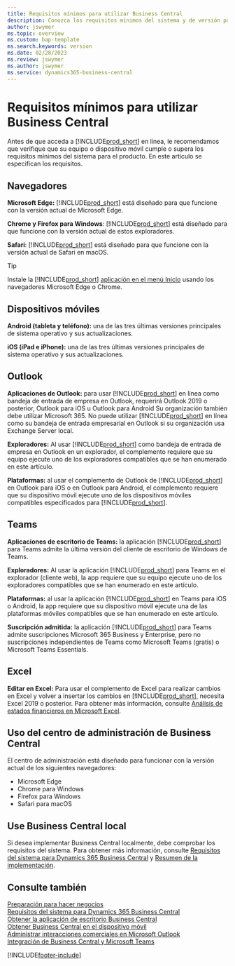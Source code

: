 ```yaml
---
title: Requisitos mínimos para utilizar Business Central
description: Conozca los requisitos mínimos del sistema y de versión para usar Business Central Online que se indican a continuación.
author: jswymer
ms.topic: overview
ms.custom: bap-template
ms.search.keywords: version
ms.date: 02/28/2023
ms.review: jswymer
ms.author: jswymer
ms.service: dynamics365-business-central
---
```

# <a name="minimum-requirements-for-using-business-central" />Requisitos mínimos para utilizar Business Central

Antes de que acceda a [!INCLUDE[prod_short](includes/prod_short.md)] en línea, le recomendamos que verifique que su equipo o dispositivo móvil cumple o supera los requisitos mínimos del sistema para el producto. En este artículo se especifican los requisitos.  

## <a name="browsers" />Navegadores

**Microsoft Edge:** [!INCLUDE[prod_short](includes/prod_short.md)] está diseñado para que funcione con la versión actual de Microsoft Edge.
  
**Chrome y Firefox para Windows**: [!INCLUDE[prod_short](includes/prod_short.md)] está diseñado para que funcione con la versión actual de estos exploradores.
 
**Safari**: [!INCLUDE[prod_short](includes/prod_short.md)] está diseñado para que funcione con la versión actual de Safari en macOS.  

> [!TIP]
> Instale la [!INCLUDE[prod_short](includes/prod_short.md)] [aplicación en el menú Inicio](install-desktop-app.md#install-the-app-for-business-central-online) usando los navegadores Microsoft Edge o Chrome.

## <a name="mobile-devices" />Dispositivos móviles

**Android (tableta y teléfono):** una de las tres últimas versiones principales de sistema operativo y sus actualizaciones.

**iOS (iPad e iPhone):** una de las tres últimas versiones principales de sistema operativo y sus actualizaciones.

## <a name="outlook" />Outlook

**Aplicaciones de Outlook:** para usar [!INCLUDE[prod_short](includes/prod_short.md)] en línea como bandeja de entrada de empresa en Outlook, requerirá Outlook 2019 o posterior, Outlook para iOS u Outlook para Android Su organización también debe utilizar Microsoft 365. No puede utilizar [!INCLUDE[prod_short](includes/prod_short.md)] en línea como su bandeja de entrada empresarial en Outlook si su organización usa Exchange Server local. 

**Exploradores:** Al usar [!INCLUDE[prod_short](includes/prod_short.md)] como bandeja de entrada de empresa en Outlook en un explorador, el complemento requiere que su equipo ejecute uno de los exploradores compatibles que se han enumerado en este artículo.

**Plataformas:** al usar el complemento de Outlook de [!INCLUDE[prod_short](includes/prod_short.md)] en Outlook para iOS o en Outlook para Android, el complemento requiere que su dispositivo móvil ejecute uno de los dispositivos móviles compatibles especificados para [!INCLUDE[prod_short](includes/prod_short.md)].  

## <a name="teams" />Teams

**Aplicaciones de escritorio de Teams:** la aplicación [!INCLUDE[prod_short](includes/prod_short.md)] para Teams admite la última versión del cliente de escritorio de Windows de Teams. 

**Exploradores:** Al usar la aplicación [!INCLUDE[prod_short](includes/prod_short.md)] para Teams en el explorador (cliente web), la app requiere que su equipo ejecute uno de los exploradores compatibles que se han enumerado en este artículo. 

**Plataformas:** al usar la aplicación [!INCLUDE[prod_short](includes/prod_short.md)] en Teams para iOS o Android, la app requiere que su dispositivo móvil ejecute una de las plataformas móviles compatibles que se han enumerado en este artículo.

**Suscripción admitida:** la aplicación [!INCLUDE[prod_short](includes/prod_short.md)] para Teams admite suscripciones Microsoft 365 Business y Enterprise, pero no suscripciones independientes de Teams como Microsoft Teams (gratis) o Microsoft Teams Essentials.

## <a name="excel" />Excel

**Editar en Excel:** Para usar el complemento de Excel para realizar cambios en Excel y volver a insertar los cambios en [!INCLUDE[prod_short](includes/prod_short.md)], necesita Excel 2019 o posterior. Para obtener más información, consulte [Análisis de estados financieros en Microsoft Excel](finance-analyze-excel.md).  

## <a name="using-the-business-central-administration-center" /><a name="TAC"></a> Uso del centro de administración de Business Central

El centro de administración está diseñado para funcionar con la versión actual de los siguientes navegadores:

- Microsoft Edge
- Chrome para Windows
- Firefox para Windows
- Safari para macOS

## <a name="use-business-central-on-premises" />Use Business Central local

Si desea implementar Business Central localmente, debe comprobar los requisitos del sistema. Para obtener más información, consulte [Requisitos del sistema para Dynamics 365 Business Central](/dynamics365/business-central/dev-itpro/deployment/system-requirements-business-central-v22) y [Resumen de la implementación](/dynamics365/business-central/dev-itpro/deployment/deployment).  

## <a name="see-also" />Consulte también

[Preparación para hacer negocios](ui-get-ready-business.md)  
[Requisitos del sistema para Dynamics 365 Business Central](/dynamics365/business-central/dev-itpro/deployment/system-requirements-business-central-v20)  
[Obtener la aplicación de escritorio Business Central](install-desktop-app.md)  
[Obtener Business Central en el dispositivo móvil](install-mobile-app.md)  
[Administrar interacciones comerciales en Microsoft Outlook](admin-outlook.md)  
[Integración de Business Central y Microsoft Teams](across-teams-overview.md)  

[!INCLUDE[footer-include](includes/footer-banner.md)]
